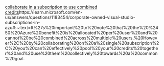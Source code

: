 [collaborate in a subscription to use combined credits](https://learn.microsoft.com/en-us/answers/questions/1183454/corporate-owned-visual-studio-subscriptions-in-azu#:~:text=It%27s%20important%20to%20note%20that%20the%20%2450%20Azure%20benefit%20is%20allocated%20per%20user%20and%20cannot%20be%20combined%20across%20multiple%20users.%20However%2C%20by%20collaborating%20on%20a%20single%20subscription%2C%20you%20can%20effectively%20pool%20your%20credits%20together%20and%20use%20them%20collectively%20towards%20a%20common%20goal.)https://learn.microsoft.com/en-us/answers/questions/1183454/corporate-owned-visual-studio-subscriptions-in-azu#:~:text=It%27s%20important%20to%20note%20that%20the%20%2450%20Azure%20benefit%20is%20allocated%20per%20user%20and%20cannot%20be%20combined%20across%20multiple%20users.%20However%2C%20by%20collaborating%20on%20a%20single%20subscription%2C%20you%20can%20effectively%20pool%20your%20credits%20together%20and%20use%20them%20collectively%20towards%20a%20common%20goal.
